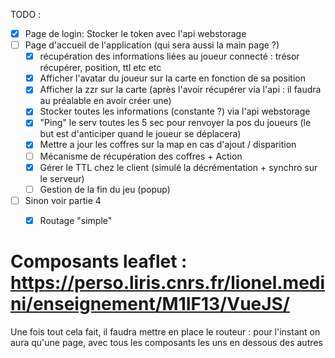 TODO :
- [X] Page de login: Stocker le token avec l'api webstorage
- [ ] Page d'accueil de l'application (qui sera aussi la main page ?)
    -  [X] récupération des informations liées au joueur connecté : trésor récupérer, position, ttl etc etc
    - [X] Afficher l'avatar du joueur sur la carte en fonction de sa position
    - [X] Afficher la zzr sur la carte (après l'avoir récupérer via l'api : il faudra au préalable en avoir créer une)
    - [X] Stocker toutes les informations (constante ?) via l'api webstorage
    - [X] "Ping" le serv toutes les 5 sec pour renvoyer la pos du joueurs (le but est d'anticiper quand le joueur se déplacera)
    - [X] Mettre a jour les coffres sur la map en cas d'ajout / disparition 
    - [ ] Mécanisme de récupération des coffres + Action
    - [X] Gérer le TTL chez le client (simulé la décrémentation + synchro sur le serveur)
    - [ ] Gestion de la fin du jeu (popup)
- [ ] Sinon voir partie 4
  - [X] Routage "simple"  


# Composants leaflet : https://perso.liris.cnrs.fr/lionel.medini/enseignement/M1IF13/VueJS/

 Une fois tout cela fait, il faudra mettre en place le routeur : pour l'instant on aura qu'une page, avec tous les composants les uns en dessous des autres